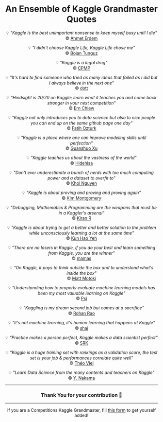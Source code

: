 <div align='center'>
  
<h1>An Ensemble of Kaggle Grandmaster Quotes</h1>

💡 _"Kaggle is the best unimportant nonsense to keep myself busy until I die"_   
©️ [Ahmet Erdem](https://www.kaggle.com/aerdem4)

💡 _"I didn't choose Kaggle Life, Kaggle Life chose me"_   
©️ [Bojan Tunguz](https://www.kaggle.com/tunguz)

💡 _"Kaggle is a legal drug"_   
©️ [CPMP](https://www.kaggle.com/cpmpml)

💡 _"It's hard to find someone who tried as many ideas that failed as I did but I always believe in the next one"_   
©️ [dott](https://www.kaggle.com/dott1718)

💡 _"Hindsight is 20/20 on Kaggle; learn what it teaches you and come back stronger in your next competition"_   
©️ [Ern Chiew](https://www.kaggle.com/erniechiew)

💡 _"Kaggle not only introduces you to data science but also to nice people you can end up on the same github page one day"_   
©️ [Fatih Ozturk](https://www.kaggle.com/fatihozturk)

💡 _"Kaggle is a place where one can improve modeling skills until perfection"_   
©️ [Guanshuo Xu](https://www.kaggle.com/wowfattie)

💡 _"Kaggle teaches us about the vastness of the world"_   
©️ [Hidehisa](https://www.kaggle.com/hidehisaarai1213)

💡 _"Don't ever underestimate a bunch of nerds with too much computing power and a dataset to overfit to"_   
©️ [Khoi Nguyen](https://www.kaggle.com/suicaokhoailang)

💡 _"Kaggle is about proving and proving and proving again"_   
©️ [Kim Montgomery](https://www.kaggle.com/dynamic24)

💡 _"Debugging, Mathematics & Programming are the weapons that must be in a Kaggler's arsenal"_   
©️ [Kiran R](https://www.kaggle.com/rkirana)

💡 _"Kaggle is about trying to get a better and better solution to the problem while unconsciously learning a lot at the same time"_   
©️ [Kun Hao Yeh](https://www.kaggle.com/khyeh0719)

💡 _"There are no losers in Kaggle, if you do your best and learn something from Kaggle, you are the winner"_   
©️ [mamas](https://www.kaggle.com/mamasinkgs)

💡 _"On Kaggle, it pays to think outside the box and to understand what's inside the box"_   
©️ [Matt Motoki](https://www.kaggle.com/mmotoki)

💡 _"Understanding how to properly evaluate machine learning models has been my most valuable learning on Kaggle"_   
©️ [Psi](https://www.kaggle.com/philippsinger)

💡 _"Kaggling is my dream second job but comes at a sacrifice"_   
©️ [Rohan Rao](https://www.kaggle.com/rohanrao)

💡 _"It's not machine learning, it's human learning that happens at Kaggle"_   
©️ [shai](https://www.kaggle.com/sgalib)

💡 _"Practice makes a person perfect, Kaggle makes a data scientist perfect"_   
©️ [SRK](https://www.kaggle.com/sudalairajkumar)

💡 _"Kaggle is a huge training set with rankings as a validation score, the test set is your job & performances correlate quite well"_   
©️ [Théo Viel](https://www.kaggle.com/theoviel)

💡 _"Learn Data Science from the many contents and teachers on Kaggle"_   
©️ [Y. Nakama](https://www.kaggle.com/yasufuminakama)

---

<h3>Thank You for your contribution 🙏</h3>

---

If you are a Competitions Kaggle Grandmaster, fill [this form](https://forms.gle/gYsRxswfWGvSe18h8) to get yourself added!

</div>
